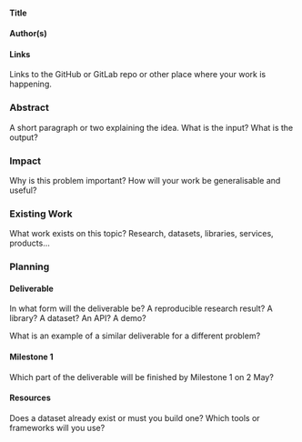 
#### Title

#### Author(s)

#### Links

Links to the GitHub or GitLab repo or other place where your work is happening.


### Abstract

A short paragraph or two explaining the idea.  What is the input?  What is the output?


### Impact

Why is this problem important?  How will your work be generalisable and useful?


### Existing Work

What work exists on this topic?  Research, datasets, libraries, services, products...


### Planning

#### Deliverable

In what form will the deliverable be?  A reproducible research result?  A library?  A dataset?  An API?  A demo?

What is an example of a similar deliverable for a different problem?

#### Milestone 1

Which part of the deliverable will be finished by Milestone 1 on 2 May?

#### Resources

Does a dataset already exist or must you build one?  Which tools or frameworks will you use?
